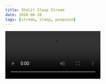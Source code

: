 ```yaml
---
title: Shalit Sleep Stream
date: 2020-06-28
tags: [stream, sleep, poopcoin]
---
```

<video class="js-player" playsinline controls>
  <source src="https://archive.org/download/shalit_archive/T%20to%20tuck%20in%20shalit%20-%20P%20to%20ban%20poopcoin%202020-06-28%2021_30-Shalit.mp4" type="video/mp4">
</video>
